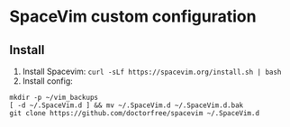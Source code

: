 # SpaceVim custom configuration

## Install

1. Install Spacevim: `curl -sLf https://spacevim.org/install.sh | bash`
2. Install config:

```
mkdir -p ~/vim_backups
[ -d ~/.SpaceVim.d ] && mv ~/.SpaceVim.d ~/.SpaceVim.d.bak
git clone https://github.com/doctorfree/spacevim ~/.SpaceVim.d
```
